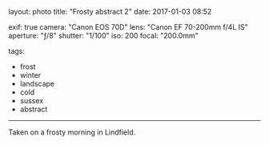 layout: photo
title: "Frosty abstract 2"
date: 2017-01-03 08:52

exif: true
camera: "Canon EOS 70D"
lens: "Canon EF 70-200mm f/4L IS"
aperture: "ƒ/8"
shutter: "1/100"
iso: 200
focal: "200.0mm"

tags:
  - frost
  - winter
  - landscape
  - cold
  - sussex
  - abstract
---

Taken on a frosty morning in Lindfield.
